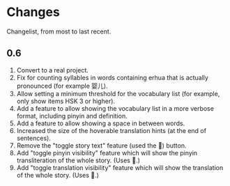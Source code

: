 # Changes

Changelist, from most to last recent.

## 0.6

1. Convert to a real project.
2. Fix for counting syllables in words containing erhua that is actually pronounced (for example 婴儿).
3. Allow setting a minimum threshold for the vocabulary list (for example, only show items HSK 3 or higher).
4. Add a feature to allow showing the vocabulary list in a more verbose format, including pinyin and definition.
5. Add a feature to allow showing a space in between words.
6. Increased the size of the hoverable translation hints (at the end of sentences).
7. Remove the "toggle story text" feature (used the 👀) button.
8. Add "toggle pinyin visibility" feature which will show the pinyin transliteration of the whole story. (Uses 👀.)
9. Add "toggle translation visibility" feature which will show the translation of the whole story. (Uses 📜.)
